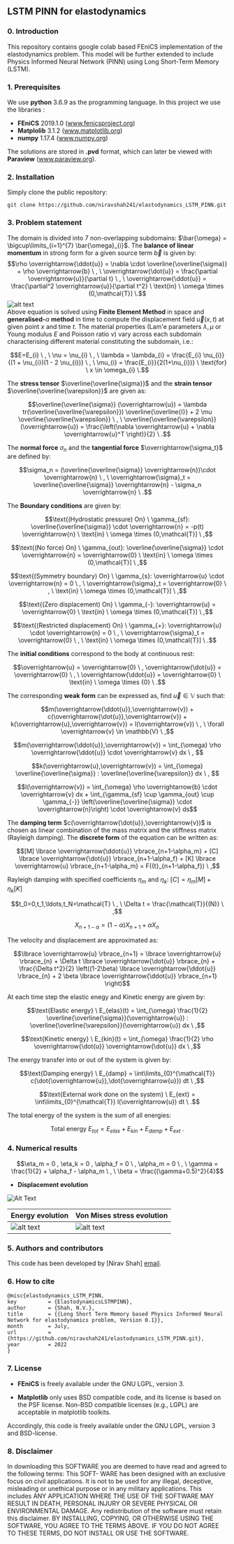 ## LSTM PINN for elastodynamics ##

### 0. Introduction

This repository contains google colab based FEniCS implementation of the elastodynamics problem. This model will be further extended to include Physics Informed Neural Network (PINN) using Long Short-Term Memory (LSTM).

### 1. Prerequisites

We use **python** 3.6.9 as the programming language. In this project we use the libraries :
* **FEniCS** 2019.1.0 (www.fenicsproject.org)
* **Matplolib** 3.1.2 (www.matplotlib.org)
* **numpy** 1.17.4 (www.numpy.org)
<!--  (* **PyTorch** 1.5.1 (www.pytorch.org)) -->

The solutions are stored in **.pvd** format, which can later be viewed with **Paraview** (www.paraview.org).

### 2. Installation

Simply clone the public repository:

```
git clone https://github.com/niravshah241/elastodynamics_LSTM_PINN.git
```

### 3. Problem statement

The domain is divided into $7$ non-overlapping subdomains: $\bar{\omega} = \bigcup\limits_{i=1}^{7} \bar{\omega}_{i}$. The **balance of linear momentum** in strong form for a given source term $\overrightarrow{b}$ is given by:
$$\rho \overrightarrow{\ddot{u}} = \nabla \cdot \overline{\overline{\sigma}} + \rho \overrightarrow{b} \ , \ \overrightarrow{\dot{u}} = \frac{\partial \overrightarrow{u}}{\partial t} \ , \ \overrightarrow{\ddot{u}} = \frac{\partial^2 \overrightarrow{u}}{\partial t^2} \ \text{in} \ \omega \times (0,\mathcal{T}] \.$$
![alt text](https://github.com/niravshah241/elastodynamics_LSTM_PINN/blob/main/domain.png)
\
Above equation is solved using **Finite Element Method** in space and **generalised-**$\alpha$ **method** in time to compute the displacement field $\overrightarrow{u}(x,t)$ at given point $x$ and time $t$. The material properties (Lam\'e parameters $\lambda,\mu$ or Young modulus $E$ and Poisson ratio $\nu$) vary across each subdomain characterising different material constituting the subdomain, i.e.:

$$E=E_{i} \ , \ \nu = \nu_{i} \ , \ \lambda = \lambda_{i} = \frac{E_{i} \nu_{i}}{(1 + \nu_{i})(1 - 2 \nu_{i})} \ , \ \mu_{i} = \frac{E_{i}}{2(1+\nu_{i})} \ \text{for} \ x \in \omega_{i} \.$$

The **stress tensor** $\overline{\overline{\sigma}}$ and the **strain tensor** $\overline{\overline{\varepsilon}}$ are given as:

$$\overline{\overline{\sigma}} (\overrightarrow{u}) = \lambda tr(\overline{\overline{\varepsilon}}) \overline{\overline{I}} + 2 \mu \overline{\overline{\varepsilon}} \ , \ \overline{\overline{\varepsilon}} (\overrightarrow{u}) = \frac{\left(\nabla \overrightarrow{u} + \nabla \overrightarrow{u}^T \right)}{2} \ .$$

The **normal force** $\sigma_n$ and the **tangential force** $\overrightarrow{\sigma_t}$ are defined by:

$$\sigma_n = (\overline{\overline{\sigma}} \overrightarrow{n})\cdot \overrightarrow{n} \ , \ \overrightarrow{\sigma}_t = \overline{\overline{\sigma}} \overrightarrow{n} - \sigma_n \overrightarrow{n} \ .$$

The **Boundary conditions** are given by:

$$\text{(Hydrostatic pressure) On} \ \gamma_{sf}: \overline{\overline{\sigma}} \cdot \overrightarrow{n} = -p(t) \overrightarrow{n} \ \text{in} \ \omega \times (0,\mathcal{T}] \ ,$$

$$\text{(No force) On} \ \gamma_{out}: \overline{\overline{\sigma}} \cdot \overrightarrow{n} = \overrightarrow{0} \ \text{in} \ \omega \times (0,\mathcal{T}] \ ,$$

$$\text{(Symmetry boundary) On} \ \gamma_{s}: \overrightarrow{u} \cdot \overrightarrow{n} = 0 \ , \ \overrightarrow{\sigma}_t = \overrightarrow{0} \ , \ \text{in} \ \omega \times (0,\mathcal{T}] \ ,$$

$$\text{(Zero displacement) On} \ \gamma_{-}: \overrightarrow{u} = \overrightarrow{0} \ \text{in} \ \omega \times (0,\mathcal{T}] \ ,$$

$$\text{(Restricted displacement) On} \ \gamma_{+}: \overrightarrow{u} \cdot \overrightarrow{n} = 0 \ , \ \overrightarrow{\sigma}_t = \overrightarrow{0} \ , \ \text{in} \ \omega \times (0,\mathcal{T}] \ .$$

The **initial conditions** correspond to the body at continuous rest:

$$\overrightarrow{u} = \overrightarrow{0} \ , \overrightarrow{\dot{u}} = \overrightarrow{0} \ , \ \overrightarrow{\ddot{u}} = \overrightarrow{0} \ \text{in} \ \omega \times {0} \ .$$

The corresponding **weak form** can be expressed as, find $\overrightarrow{u} \in \mathbb{V}$ such that: 

$$m(\overrightarrow{\ddot{u}},\overrightarrow{v}) + c(\overrightarrow{\dot{u}},\overrightarrow{v}) + k(\overrightarrow{u},\overrightarrow{v}) = l(\overrightarrow{v}) \ , \ \forall \overrightarrow{v} \in \mathbb{V} \ ,$$

$$m(\overrightarrow{\ddot{u}},\overrightarrow{v}) = \int_{\omega} \rho \overrightarrow{\ddot{u}} \cdot \overrightarrow{v} dx \ , $$

$$k(\overrightarrow{u},\overrightarrow{v}) = \int_{\omega} \overline{\overline{\sigma}} : \overline{\overline{\varepsilon}} dx \ , $$

$$l(\overrightarrow{v}) = \int_{\omega} \rho \overrightarrow{b} \cdot \overrightarrow{v} dx + \int_{\gamma_{sf} \cup \gamma_{out} \cup \gamma_{-}} \left(\overline{\overline{\sigma}} \cdot \overrightarrow{n}\right) \cdot \overrightarrow{v} ds$$

The **damping term** $c(\overrightarrow{\dot{u}},\overrightarrow{v})$ is chosen as linear combination of the mass matrix and the stiffness matrix (Rayleigh damping). The **discrete form** of the equation can be written as:

$$[M] \lbrace \overrightarrow{\ddot{u}} \rbrace_{n+1-\alpha_m} + [C] \lbrace \overrightarrow{\dot{u}} \rbrace_{n+1-\alpha_f} + [K] \lbrace \overrightarrow{u} \rbrace_{n+1-\alpha_m} = F({t}_{n+1-\alpha_f}) \ ,$$

Rayleigh damping with specified coefficients $\eta_m$ and $\eta_k:$ $[C] = \eta_m [M] + \eta_k [K]$

$$t_0=0,t_1,\ldots,t_N=\mathcal{T} \ , \ \Delta t = \frac{\mathcal{T}}{(N)} \ ,$$

$$X_{n+1-\alpha} = (1 - \alpha) X_{n+1} + \alpha X_n \,$$

The velocity and displacement are approximated as:

$$\lbrace \overrightarrow{u} \rbrace_{n+1} = \lbrace \overrightarrow{u} \rbrace_{n} + \Delta t \lbrace \overrightarrow{\dot{u}} \rbrace_{n} + \frac{\Delta t^2}{2} \left((1-2\beta) \lbrace \overrightarrow{\ddot{u}} \rbrace_{n} + 2 \beta \lbrace \overrightarrow{\ddot{u}}  \rbrace_{n+1} \right)$$

At each time step the elastic enegy and Kinetic energy are givem by:

$$\text{Elastic energy} \ E_{elas}(t) = \int_{\omega} \frac{1}{2} \overline{\overline{\sigma}}(\overrightarrow{u}) : \overline{\overline{\varepsilon}}(\overrightarrow{u}) dx \ ,$$

$$\text{Kinetic energy} \ E_{kin}(t) = \int_{\omega} \frac{1}{2} \rho \overrightarrow{\dot{u}} \overrightarrow{\dot{u}} dx \ ,$$

The energy transfer into or out of the system is given by:

$$\text{Damping energy} \ E_{damp} = \int\limits_{0}^{\mathcal{T}} c(\dot{\overrightarrow{u}},\dot{\overrightarrow{u}}) dt \ ,$$

$$\text{External work done on the system} \ E_{ext} = \int\limits_{0}^{\mathcal{T}} l(\overrightarrow{u}) dt \ .$$

The total energy of the system is the sum of all energies:

$$\text{Total energy} \ E_{tot} = E_{elas} + E_{kin} + E_{damp} + E_{ext} \ .$$

### 4. Numerical results

$$\eta_m = 0 , \eta_k = 0 , \alpha_f = 0 \ , \alpha_m = 0 \ , \ \gamma = \frac{1}{2} + \alpha_f - \alpha_m \ , \ \beta = \frac{(\gamma+0.5)^2}{4}$$

* **Displacement evolution**

![Alt Text](https://github.com/niravshah241/elastodynamics_LSTM_PINN/blob/main/solution_field/displacement_evolution.gif)

| Energy evolution | Von Mises stress evolution |
| ------------- | ------------- |
|![alt text](https://github.com/niravshah241/elastodynamics_LSTM_PINN/blob/main/solution_field/energies.png)|![alt text](https://github.com/niravshah241/elastodynamics_LSTM_PINN/blob/main/solution_field/von_mises_stress.png)|

<!-- \alpha_f, \alpha_m, \eta_m, \eta_k,  -->
<!-- Displacement, Stress, Energy, Von mises stress  -->

<!-- https://user-images.githubusercontent.com/18644277/182047892-10b27e0f-ca49-464e-bfc3-479a046d73fc.mp4 -->

### 5. Authors and contributors

This code has been developed by [Nirav Shah] [email](mailto:niravshahcolab@gmail.com).

### 6. How to cite

	@misc{elastodynamics_LSTM_PINN,
	key          = {ElastodynamicsLSTMPINN},
	author       = {Shah, N.V.},
	title        = {{Long Short Term Memory based Physics Informed Neural Network for elastodynamics problem, Version 0.1}},
	month        = July,
	url          = {https://github.com/niravshah241/elastodynamics_LSTM_PINN.git},
	year         = 2022
	}

### 7. License

* **FEniCS** is freely available under the GNU LGPL, version 3.
<!--  (* **PyTorch** has a BSD-style license (https://github.com/pytorch/pytorch/blob/master/LICENSE)) -->
* **Matplotlib** only uses BSD compatible code, and its license is based on the PSF license. Non-BSD compatible licenses (e.g., LGPL) are acceptable in matplotlib toolkits.

Accordingly, this code is freely available under the GNU LGPL, version 3 and BSD-license.

### 8. Disclaimer
In downloading this SOFTWARE you are deemed to have read and agreed to the following terms: This SOFT- WARE has been designed with an exclusive focus on civil applications. It is not to be used for any illegal, deceptive, misleading or unethical purpose or in any military applications. This includes ANY APPLICATION WHERE THE USE OF THE SOFTWARE MAY RESULT IN DEATH, PERSONAL INJURY OR SEVERE PHYSICAL OR ENVIRONMENTAL DAMAGE. Any redistribution of the software must retain this disclaimer. BY INSTALLING, COPYING, OR OTHERWISE USING THE SOFTWARE, YOU AGREE TO THE TERMS ABOVE. IF YOU DO NOT AGREE TO THESE TERMS, DO NOT INSTALL OR USE THE SOFTWARE.
